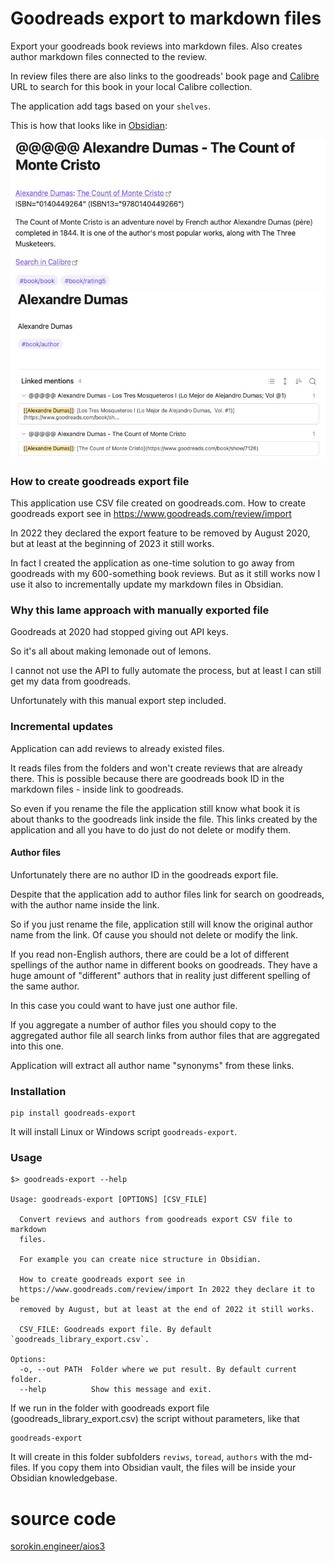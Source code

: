 # Goodreads export to markdown files

Export your goodreads book reviews into markdown files.
Also creates author markdown files connected to the review.

In review files there are also links to the goodreads' book page and
[Calibre](https://calibre-ebook.com/) URL to search
for this book in your local Calibre collection.

The application add tags based on your `shelves`.

This is how that looks like in [Obsidian](https://obsidian.md/):

![goodreads.png](goodreads.png)
![goodreads-author.png](goodreads-author.png)

### How to create goodreads export file

This application use CSV file created on goodreads.com.
How to create goodreads export see in https://www.goodreads.com/review/import

In 2022 they declared the export feature to be removed by August 2020, but at least at the beginning of
2023 it still works.

In fact I created the application as one-time solution to go away from goodreads with
my 600-something book reviews. But as it still works now I use it also to incrementally update my
markdown files in Obsidian.

### Why this lame approach with manually exported file

Goodreads at 2020 had stopped giving out API keys.

So it's all about making lemonade out of lemons.

I cannot not use the API to fully automate the process,
but at least I can still get my data from goodreads.

Unfortunately with this manual export step included.

### Incremental updates

Application can add reviews to already existed files.

It reads files from the folders and won't create reviews that are already there.
This is possible because there are goodreads book ID in the markdown files - inside link to goodreads.

So even if you rename the file the application still know what book it is about thanks to the
goodreads link inside the file. This links created by the application and all you have to do
just do not delete or modify them.

#### Author files

Unfortunately there are no author ID in the goodreads export file.

Despite that the application add to author files link for search on goodreads, with the author
name inside the link.

So if you just rename the file, application still will know the original
author name from the link.
Of cause you should not delete or modify the link.

If you read non-English authors, there are could be a lot of different spellings of the author name
in different books on goodreads. They have a huge amount of "different" authors that in reality
just different spelling of the same author.

In this case you could want to have just one author file.

If you aggregate a number of author files you should copy to the aggregated author file all search
links from author files that are aggregated into this one.

Application will extract all author name "synonyms" from these links.

### Installation

    pip install goodreads-export

It will install Linux or Windows script `goodreads-export`.

### Usage

    $> goodreads-export --help

    Usage: goodreads-export [OPTIONS] [CSV_FILE]

      Convert reviews and authors from goodreads export CSV file to markdown
      files.

      For example you can create nice structure in Obsidian.

      How to create goodreads export see in
      https://www.goodreads.com/review/import In 2022 they declare it to be
      removed by August, but at least at the end of 2022 it still works.

      CSV_FILE: Goodreads export file. By default `goodreads_library_export.csv`.

    Options:
      -o, --out PATH  Folder where we put result. By default current folder.
      --help          Show this message and exit.

If we run in the folder with goodreads export file (goodreads_library_export.csv) the
script without parameters, like that

    goodreads-export

It will create in this folder subfolders `reviws`, `toread`, `authors` with the md-files.
If you copy them into Obsidian vault, the files will be inside your Obsidian knowledgebase.

# source code

[sorokin.engineer/aios3](https://github.com/andgineer/goodreads-export)
